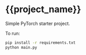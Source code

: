 # {{project_name}}

Simple PyTorch starter project.

To run:

```bash
pip install -r requirements.txt
python main.py
